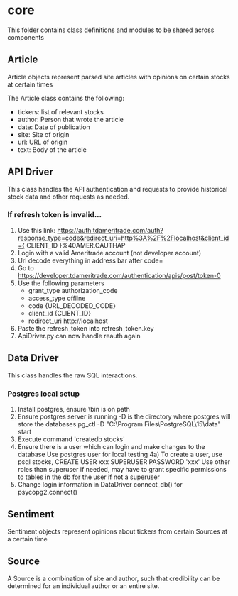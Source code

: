 # core

This folder contains class definitions and modules to be shared across components

## Article

Article objects represent parsed site articles with opinions on certain stocks at certain times

The Article class contains the following:

- tickers: list of relevant stocks
- author: Person that wrote the article
- date: Date of publication
- site: Site of origin
- url: URL of origin
- text: Body of the article

## API Driver
This class handles the API authentication and requests to provide historical stock data and other requests as needed.

### If refresh token is invalid...
1) Use this link: https://auth.tdameritrade.com/auth?response_type=code&redirect_uri=http%3A%2F%2Flocalhost&client_id={ CLIENT_ID }%40AMER.OAUTHAP
2) Login with a valid Ameritrade account (not developer account)
3) Url decode everything in address bar after code=
4) Go to https://developer.tdameritrade.com/authentication/apis/post/token-0
5) Use the following parameters
	- grant_type authorization_code
	- access_type offline
	- code {URL_DECODED_CODE}
	- client_id {CLIENT_ID}
	- redirect_uri http://localhost
6) Paste the refresh_token into refresh_token.key
7) ApiDriver.py can now handle reauth again

## Data Driver
This class handles the raw SQL interactions.

### Postgres local setup
1) Install postgres, ensure \bin is on path
2) Ensure postgres server is running 
	-D is the directory where postgres will store the databases
	pg_ctl -D "C:\Program Files\PostgreSQL\15\data" start
3) Execute command 'createdb stocks'
4) Ensure there is a user which can login and make changes to the database
	Use postgres user for local testing
	4a) To create a user, use psql stocks, CREATE USER xxx SUPERUSER PASSWORD 'xxx'
		Use other roles than superuser if needed, may have to grant specific permissions to tables in the db for the user if not a superuser
5) Change login information in DataDriver connect_db() for psycopg2.connect() 

## Sentiment

Sentiment objects represent opinions about tickers from certain Sources at a certain time

## Source

A Source is a combination of site and author, such that credibility can be determined for an individual author or an entire site.